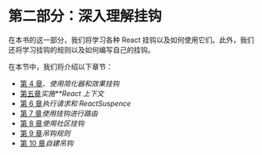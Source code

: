 # 第二部分：深入理解挂钩

在本书的这一部分，我们将学习各种 React 挂钩以及如何使用它们。此外，我们还将学习挂钩的规则以及如何编写自己的挂钩。

在本节中，我们将介绍以下章节：

*   [第 4 章](04.html)、*使用简化器和效果挂钩*
*   [第五章](05.html)*实施**React 上下文*
*   [第 6 章](06.html)*执行请求和 ReactSuspence*
*   [第 7 章](07.html)*使用挂钩进行路由*
*   [第 8 章](08.html)*使用社区挂钩*
*   [第 9 章](09.html)*吊钩规则*
*   [第 10 章](10.html)*自建吊钩*